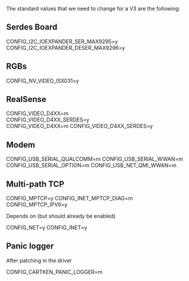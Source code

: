 The standard values that we need to change for a V3 are the following:

## Serdes Board
CONFIG_I2C_IOEXPANDER_SER_MAX9295=y
CONFIG_I2C_IOEXPANDER_DESER_MAX9296=y

## RGBs
CONFIG_NV_VIDEO_ISX031=y                                                       

## RealSense
CONFIG_VIDEO_D4XX=m                                                                                                                                                                                   
CONFIG_VIDEO_D4XX_SERDES=y   
CONFIG_VIDEO_D4XX=m
CONFIG_VIDEO_D4XX_SERDES=y   

## Modem
CONFIG_USB_SERIAL_QUALCOMM=m
CONFIG_USB_SERIAL_WWAN=m
CONFIG_USB_SERIAL_OPTION=m
CONFIG_USB_NET_QMI_WWAN=m

## Multi-path TCP

CONFIG_MPTCP=y
CONFIG_INET_MPTCP_DIAG=m
CONFIG_MPTCP_IPV6=y

Depends on (but should already be enabled)

CONFIG_NET=y
CONFIG_INET=y

## Panic logger

After patching in the driver

CONFIG_CARTKEN_PANIC_LOGGER=m
